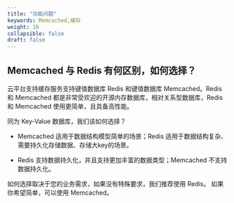 ```yaml
---
title: "功能问题"
keywords: Memcached,缓存
weight: 10
collapsible: false
draft: false
---
```


##  Memcached 与 Redis 有何区别，如何选择？

云平台支持缓存服务支持键值数据库 Redis 和键值数据库 Memcached。Redis 和 Memcached 都是非常受欢迎的开源内存数据库，相对关系型数据库，Redis 和 Memcached 使用更简单，且具备高性能。

同为 Key-Value 数据库，我们该如何选择？

- Memcached 适用于数据结构模型简单的场景；Redis 适用于数据结构复杂、需要持久化存储数据、存储大key的场景。

- Redis 支持数据持久化，并且支持更加丰富的数据类型；Memcached 不支持数据持久化。

如何选择取决于您的业务需求，如果没有特殊要求，我们推荐使用 Redis。 如果你希望简单，可以使用 Memcached。

